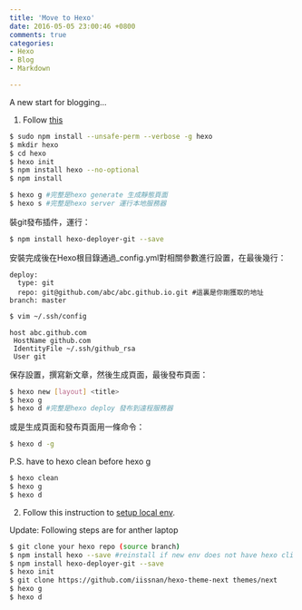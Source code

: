 ```yaml
---
title: 'Move to Hexo'
date: 2016-05-05 23:00:46 +0800
comments: true
categories: 
- Hexo
- Blog
- Markdown

---
```

A new start for blogging...

<!--more-->

1. Follow [this](http://www.aprilzephyr.com/blog/07262015/%E5%B0%87Blog%E5%BE%9EOctopress%E9%81%B7%E7%A7%BB%E8%87%B3Hexo/)

``` bash
$ sudo npm install --unsafe-perm --verbose -g hexo
$ mkdir hexo
$ cd hexo
$ hexo init
$ npm install hexo --no-optional
$ npm install  

$ hexo g #完整是hexo generate 生成靜態頁面
$ hexo s #完整是hexo server 運行本地服務器
``` 

裝git發布插件，運行：  
``` bash
$ npm install hexo-deployer-git --save
``` 

安裝完成後在Hexo根目錄通過_config.yml對相關參數進行設置，在最後幾行：  
``` 
deploy:
  type: git
  repo: git@github.com/abc/abc.github.io.git #這裏是你剛獲取的地址
branch: master
``` 

``` bash
$ vim ~/.ssh/config
``` 
``` 
host abc.github.com
 HostName github.com
 IdentityFile ~/.ssh/github_rsa
 User git 
``` 

保存設置，撰寫新文章，然後生成頁面，最後發布頁面：  

``` bash
$ hexo new [layout] <title>
$ hexo g
$ hexo d #完整是hexo deploy 發布到遠程服務器
``` 

或是生成頁面和發布頁面用一條命令：  
``` bash
$ hexo d -g
``` 

P.S. have to hexo clean before hexo g
``` bash
$ hexo clean
$ hexo g
$ hexo d
``` 

2. Follow this instruction to [setup local env](https://wwssllabcd.github.io/blog/2014/12/22/how-to-install-hexo/#%E5%BB%BA%E7%AB%8B%E6%96%B0%E6%96%87%E7%AB%A0).

Update: Following steps are for anther laptop

``` bash
$ git clone your hexo repo (source branch)
$ npm install hexo --save #reinstall if new env does not have hexo cli
$ npm install hexo-deployer-git --save
$ hexo init
$ git clone https://github.com/iissnan/hexo-theme-next themes/next
$ hexo g
$ hexo d

``` 
